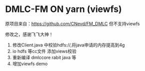 # DMLC-FM ON yarn (viewfs)

原项目来自：https://github.com/CNevd/FM_DMLC 但不支持viewfs

修改之，感谢飞飞大神！

1. 修改Client.java 中校验hdfs://,将java申请的内存提高到4g
2. io hdfs 等cc文件 添加views校验
3. 重新编译 dmlccore rabit java 等
4. 增加viewfs demo
